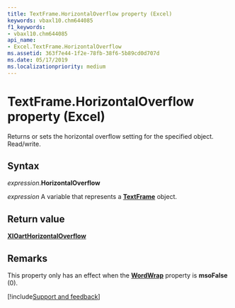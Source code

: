 ```yaml
---
title: TextFrame.HorizontalOverflow property (Excel)
keywords: vbaxl10.chm644085
f1_keywords:
- vbaxl10.chm644085
api_name:
- Excel.TextFrame.HorizontalOverflow
ms.assetid: 363f7e44-1f2e-78fb-38f6-5b89cd0d707d
ms.date: 05/17/2019
ms.localizationpriority: medium
---
```



# TextFrame.HorizontalOverflow property (Excel)

Returns or sets the horizontal overflow setting for the specified object. Read/write.


## Syntax

_expression_.**HorizontalOverflow**

_expression_ A variable that represents a **[TextFrame](Excel.TextFrame.md)** object.


## Return value

**[XlOartHorizontalOverflow](Excel.XlOartHorizontalOverflow.md)**


## Remarks

This property only has an effect when the **[WordWrap](Excel.TextFrame2.WordWrap.md)** property is **msoFalse** (0).




[!include[Support and feedback](~/includes/feedback-boilerplate.md)]